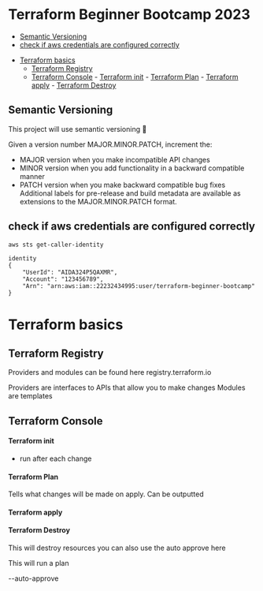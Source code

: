 # Terraform Beginner Bootcamp 2023


   * [Semantic Versioning ](#semantic-versioning)
   * [check if aws credentials are configured correctly](#check-if-aws-credentials-are-configured-correctly)
- [Terraform basics](#terraform-basics)
   * [Terraform Registry](#terraform-registry)
   * [Terraform Console](#terraform-console)
         - [Terraform init](#terraform-init)
         - [Terraform Plan](#terraform-plan)
         - [Terraform apply](#terraform-apply)
         - [Terraform Destroy](#terraform-destroy)

<!-- TOC end -->

<!-- TOC --><a name="semantic-versioning"></a>
## Semantic Versioning 

This project will use semantic versioning :mage:


Given a version number MAJOR.MINOR.PATCH, increment the:

- MAJOR version when you make incompatible API changes
- MINOR version when you add functionality in a backward compatible manner
- PATCH version when you make backward compatible bug fixes
Additional labels for pre-release and build metadata are available as extensions to the MAJOR.MINOR.PATCH format.

<!-- TOC --><a name="check-if-aws-credentials-are-configured-correctly"></a>
## check if aws credentials are configured correctly

```sh
aws sts get-caller-identity
```

```
identity
{
    "UserId": "AIDA324P5QAXMR",
    "Account": "123456789",
    "Arn": "arn:aws:iam::22232434995:user/terraform-beginner-bootcamp"
}
```

<!-- TOC --><a name="terraform-basics"></a>
# Terraform basics

<!-- TOC --><a name="terraform-registry"></a>
## Terraform Registry

Providers and modules can be found here
registry.terraform.io

Providers are interfaces to APIs that allow you to make changes
Modules are templates

<!-- TOC --><a name="terraform-console"></a>
## Terraform Console

<!-- TOC --><a name="terraform-init"></a>
#### Terraform init
- run after each change

<!-- TOC --><a name="terraform-plan"></a>
#### Terraform Plan

Tells what changes will be made on apply. 
Can be outputted 

<!-- TOC --><a name="terraform-apply"></a>
#### Terraform apply

<!-- TOC --><a name="terraform-destroy"></a>
#### Terraform Destroy
This will destroy resources
you can also use the auto approve here


This will run a plan

--auto-approve




